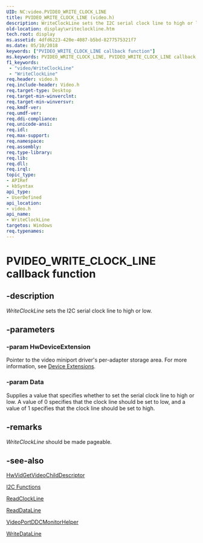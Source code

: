 ```yaml
---
UID: NC:video.PVIDEO_WRITE_CLOCK_LINE
title: PVIDEO_WRITE_CLOCK_LINE (video.h)
description: WriteClockLine sets the I2C serial clock line to high or low.
old-location: display\writeclockline.htm
tech.root: display
ms.assetid: 4dfd6223-420e-4087-b5bd-8277575321f7
ms.date: 05/10/2018
keywords: ["PVIDEO_WRITE_CLOCK_LINE callback function"]
ms.keywords: PVIDEO_WRITE_CLOCK_LINE, PVIDEO_WRITE_CLOCK_LINE callback, VideoMiniport_Functions_7d36df35-ac09-4a82-af0c-47a733617d9a.xml, WriteClockLine, WriteClockLine callback function [Display Devices], display.writeclockline, video/WriteClockLine
f1_keywords:
 - "video/WriteClockLine"
 - "WriteClockLine"
req.header: video.h
req.include-header: Video.h
req.target-type: Desktop
req.target-min-winverclnt: 
req.target-min-winversvr: 
req.kmdf-ver: 
req.umdf-ver: 
req.ddi-compliance: 
req.unicode-ansi: 
req.idl: 
req.max-support: 
req.namespace: 
req.assembly: 
req.type-library: 
req.lib: 
req.dll: 
req.irql: 
topic_type:
- APIRef
- kbSyntax
api_type:
- UserDefined
api_location:
- video.h
api_name:
- WriteClockLine
targetos: Windows
req.typenames: 
---
```


# PVIDEO_WRITE_CLOCK_LINE callback function


## -description


<i>WriteClockLine</i> sets the I2C serial clock line to high or low.


## -parameters




### -param HwDeviceExtension

Pointer to the video miniport driver's per-adapter storage area. For more information, see <a href="https://docs.microsoft.com/windows-hardware/drivers/kernel/device-extensions">Device Extensions</a>.


### -param Data

Supplies a value that specifies whether to set the serial clock line to high or low. A value of 0 specifies that the clock line should be set to low, and a value of 1 specifies that the clock line should be set to high.


## -remarks



<i>WriteClockLine</i> should be made pageable.




## -see-also




<a href="https://docs.microsoft.com/windows-hardware/drivers/ddi/video/nc-video-pvideo_hw_get_child_descriptor">HwVidGetVideoChildDescriptor</a>



<a href="https://docs.microsoft.com/windows-hardware/drivers/ddi/index">I2C Functions</a>



<a href="https://docs.microsoft.com/windows-hardware/drivers/ddi/video/nc-video-pvideo_read_clock_line">ReadClockLine</a>



<a href="https://docs.microsoft.com/windows-hardware/drivers/ddi/video/nc-video-pvideo_read_data_line">ReadDataLine</a>



<a href="https://docs.microsoft.com/windows-hardware/drivers/ddi/video/nf-video-videoportddcmonitorhelper">VideoPortDDCMonitorHelper</a>



<a href="https://docs.microsoft.com/windows-hardware/drivers/ddi/video/nc-video-pvideo_write_data_line">WriteDataLine</a>
 

 

